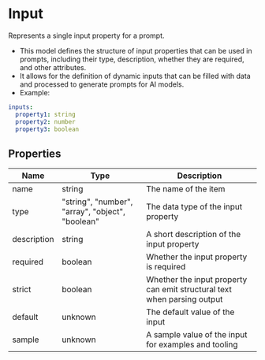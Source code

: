 # Input

Represents a single input property for a prompt.
* This model defines the structure of input properties that can be used in prompts,
including their type, description, whether they are required, and other attributes.
* It allows for the definition of dynamic inputs that can be filled with data
and processed to generate prompts for AI models.
* Example:
```yaml
inputs:
  property1: string
  property2: number
  property3: boolean
```


## Properties

| Name | Type | Description |
| ---- | ---- | ----------- |
| name |  string | The name of the item |
| type |  &quot;string&quot;, &quot;number&quot;, &quot;array&quot;, &quot;object&quot;, &quot;boolean&quot; | The data type of the input property |
| description |  string | A short description of the input property |
| required |  boolean | Whether the input property is required |
| strict |  boolean | Whether the input property can emit structural text when parsing output |
| default |  unknown | The default value of the input |
| sample |  unknown | A sample value of the input for examples and tooling |


